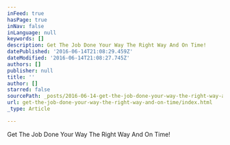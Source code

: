```yaml
---
inFeed: true
hasPage: true
inNav: false
inLanguage: null
keywords: []
description: Get The Job Done Your Way The Right Way And On Time!
datePublished: '2016-06-14T21:08:29.459Z'
dateModified: '2016-06-14T21:08:27.745Z'
authors: []
publisher: null
title: ''
author: []
starred: false
sourcePath: _posts/2016-06-14-get-the-job-done-your-way-the-right-way-and-on-time.md
url: get-the-job-done-your-way-the-right-way-and-on-time/index.html
_type: Article

---
```

Get The Job Done Your Way The Right Way And On Time!